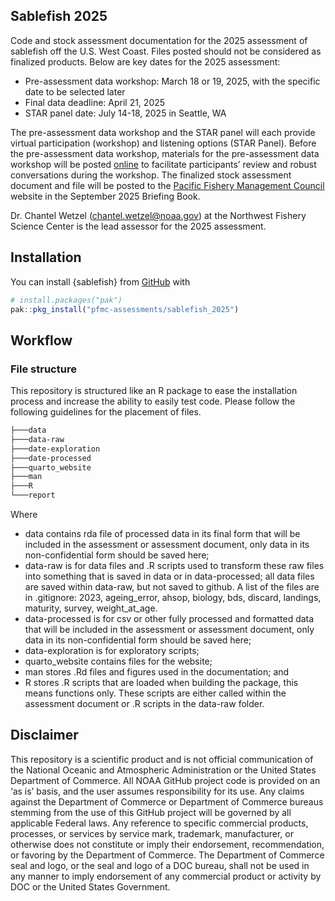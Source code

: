 
## Sablefish 2025

Code and stock assessment documentation for the 2025 assessment of
sablefish off the U.S. West Coast. Files posted should not be considered
as finalized products. Below are key dates for the 2025 assessment:

- Pre-assessment data workshop: March 18 or 19, 2025, with the specific
  date to be selected later
- Final data deadline: April 21, 2025
- STAR panel date: July 14-18, 2025 in Seattle, WA

The pre-assessment data workshop and the STAR panel will each provide
virtual participation (workshop) and listening options (STAR Panel).
Before the pre-assessment data workshop, materials for the
pre-assessment data workshop will be posted
[online](https://connect.fisheries.noaa.gov/sablefish-2025/) to
facilitate participants’ review and robust conversations during the
workshop. The finalized stock assessment document and file will be
posted to the [Pacific Fishery Management
Council](https://www.pcouncil.org/) website in the September 2025
Briefing Book.

Dr. Chantel Wetzel (<chantel.wetzel@noaa.gov>) at the Northwest Fishery
Science Center is the lead assessor for the 2025 assessment.

## Installation

You can install {sablefish} from [GitHub](https://github.com/) with

``` r
# install.packages("pak")
pak::pkg_install("pfmc-assessments/sablefish_2025")
```

## Workflow

### File structure

This repository is structured like an R package to ease the installation
process and increase the ability to easily test code. Please follow the
following guidelines for the placement of files.

``` bash
├───data
├───data-raw
├───date-exploration
├───date-processed
├───quarto_website
├───man
├───R
└───report
```

Where

- data contains rda file of processed data in its final form that will be included in the
  assessment or assessment document, only data in its non-confidential
  form should be saved here;
- data-raw is for data files and .R scripts used to transform these raw
  files into something that is saved in data or in data-processed; all data files
  are saved within data-raw, but not saved to github. A list of the files are in
  .gitignore: 2023, ageing_error, ahsop, biology, bds, discard, landings, maturity,
  survey, weight_at_age. 
- data-processed is for csv or other fully processed and formatted data that 
  will be included in the assessment or assessment document, only data in its 
  non-confidential form should be saved here;
- data-exploration is for exploratory scripts;
- quarto_website contains files for the website;
- man stores .Rd files and figures used in the documentation; and
- R stores .R scripts that are loaded when building the package, this
  means functions only. These scripts are either called within the assessment
  document or .R scripts in the data-raw folder. 

## Disclaimer

This repository is a scientific product and is not official
communication of the National Oceanic and Atmospheric Administration or
the United States Department of Commerce. All NOAA GitHub project code
is provided on an ‘as is’ basis, and the user assumes responsibility for
its use. Any claims against the Department of Commerce or Department of
Commerce bureaus stemming from the use of this GitHub project will be
governed by all applicable Federal laws. Any reference to specific
commercial products, processes, or services by service mark, trademark,
manufacturer, or otherwise does not constitute or imply their
endorsement, recommendation, or favoring by the Department of Commerce.
The Department of Commerce seal and logo, or the seal and logo of a DOC
bureau, shall not be used in any manner to imply endorsement of any
commercial product or activity by DOC or the United States Government.
